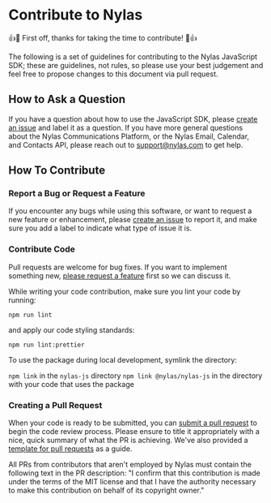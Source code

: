 # Contribute to Nylas
👍🎉 First off, thanks for taking the time to contribute! 🎉👍

The following is a set of guidelines for contributing to the Nylas JavaScript SDK; these are guidelines, not rules, so please use your best judgement and feel free to propose changes to this document via pull request.

## How to Ask a Question

If you have a question about how to use the JavaScript SDK, please [create an issue](https://github.com/nylas/nylas-js/issues) and label it as a question. If you have more general questions about the Nylas Communications Platform, or the Nylas Email, Calendar, and Contacts API, please reach out to support@nylas.com to get help.

## How To Contribute
### Report a Bug or Request a Feature

If you encounter any bugs while using this software, or want to request a new feature or enhancement, please [create an issue](https://github.com/nylas/nylas-js/issues) to report it, and make sure you add a label to indicate what type of issue it is.

### Contribute Code

Pull requests are welcome for bug fixes. If you want to implement something new, [please request a feature](https://github.com/nylas/nylas-js/issues) first so we can discuss it.

While writing your code contribution, make sure you lint your code by running:

`npm run lint`

and apply our code styling standards:

`npm run lint:prettier`

To use the package during local development, symlink the directory:

`npm link` in the `nylas-js` directory
`npm link @nylas/nylas-js` in the directory with your code that uses the package

### Creating a Pull Request

When your code is ready to be submitted, you can [submit a pull request](https://help.github.com/articles/creating-a-pull-request/) to begin the code review process. Please ensure to title it appropriately with a nice, quick summary of what the PR is achieving. We've also provided a [template for pull requests](pull_request_template.md) as a guide.

All PRs from contributors that aren't employed by Nylas must contain the following text in the PR description: "I confirm that this contribution is made under the terms of the MIT license and that I have the authority necessary to make this contribution on behalf of its copyright owner."
